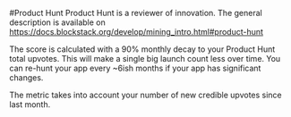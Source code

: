 #Product Hunt
Product Hunt is a reviewer of innovation. The general description is available on https://docs.blockstack.org/develop/mining_intro.html#product-hunt

The score is calculated with a 90% monthly decay to your Product Hunt total upvotes. This will make a single big launch count less over time. 
You can re-hunt your app every ~6ish months if your app has significant changes.

The metric takes into account your number of new credible upvotes since last month.
